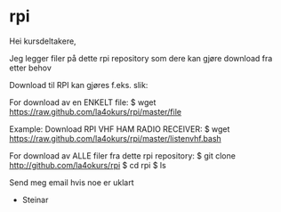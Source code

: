 # rpi
Hei kursdeltakere,

Jeg legger filer på dette rpi repository som dere kan gjøre download fra etter behov


Download til RPI kan gjøres f.eks. slik:

For download av en ENKELT file:                $ wget https://raw.github.com/la4okurs/rpi/master/file

  Example: Download RPI VHF HAM RADIO RECEIVER: $ wget https://raw.github.com/la4okurs/rpi/master/listenvhf.bash

For download av ALLE filer fra dette rpi repository: $ git clone http://github.com/la4okurs/rpi
                                                     $ cd rpi
                                                     $ ls

Send meg email hvis noe er uklart

- Steinar
